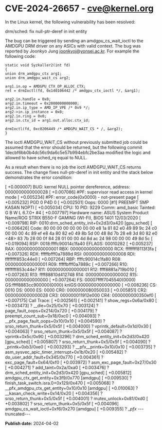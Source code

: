 # CVE-2024-26657 - cve@kernel.org

In the Linux kernel, the following vulnerability has been resolved:

drm/sched: fix null-ptr-deref in init entity

The bug can be triggered by sending an amdgpu_cs_wait_ioctl
to the AMDGPU DRM driver on any ASICs with valid context.
The bug was reported by Joonkyo Jung <joonkyoj@yonsei.ac.kr>.
For example the following code:

    static void Syzkaller2(int fd)
    {
	union drm_amdgpu_ctx arg1;
	union drm_amdgpu_wait_cs arg2;

	arg1.in.op = AMDGPU_CTX_OP_ALLOC_CTX;
	ret = drmIoctl(fd, 0x140106442 /* amdgpu_ctx_ioctl */, &arg1);

	arg2.in.handle = 0x0;
	arg2.in.timeout = 0x2000000000000;
	arg2.in.ip_type = AMD_IP_VPE /* 0x9 */;
	arg2->in.ip_instance = 0x0;
	arg2.in.ring = 0x0;
	arg2.in.ctx_id = arg1.out.alloc.ctx_id;

	drmIoctl(fd, 0xc0206449 /* AMDGPU_WAIT_CS * /, &arg2);
    }

The ioctl AMDGPU_WAIT_CS without previously submitted job could be assumed that
the error should be returned, but the following commit 1decbf6bb0b4dc56c9da6c5e57b994ebfc2be3aa
modified the logic and allowed to have sched_rq equal to NULL.

As a result when there is no job the ioctl AMDGPU_WAIT_CS returns success.
The change fixes null-ptr-deref in init entity and the stack below demonstrates
the error condition:

[  +0.000007] BUG: kernel NULL pointer dereference, address: 0000000000000028
[  +0.007086] #PF: supervisor read access in kernel mode
[  +0.005234] #PF: error_code(0x0000) - not-present page
[  +0.005232] PGD 0 P4D 0
[  +0.002501] Oops: 0000 [#1] PREEMPT SMP KASAN NOPTI
[  +0.005034] CPU: 10 PID: 9229 Comm: amd_basic Tainted: G    B   W    L     6.7.0+ #4
[  +0.007797] Hardware name: ASUS System Product Name/ROG STRIX B550-F GAMING (WI-FI), BIOS 1401 12/03/2020
[  +0.009798] RIP: 0010:drm_sched_entity_init+0x2d3/0x420 [gpu_sched]
[  +0.006426] Code: 80 00 00 00 00 00 00 00 e8 1a 81 82 e0 49 89 9c 24 c0 00 00 00 4c 89 ef e8 4a 80 82 e0 49 8b 5d 00 48 8d 7b 28 e8 3d 80 82 e0 <48> 83 7b 28 00 0f 84 28 01 00 00 4d 8d ac 24 98 00 00 00 49 8d 5c
[  +0.019094] RSP: 0018:ffffc90014c1fa40 EFLAGS: 00010282
[  +0.005237] RAX: 0000000000000001 RBX: 0000000000000000 RCX: ffffffff8113f3fa
[  +0.007326] RDX: fffffbfff0a7889d RSI: 0000000000000008 RDI: ffffffff853c44e0
[  +0.007264] RBP: ffffc90014c1fa80 R08: 0000000000000001 R09: fffffbfff0a7889c
[  +0.007266] R10: ffffffff853c44e7 R11: 0000000000000001 R12: ffff8881a719b010
[  +0.007263] R13: ffff88810d412748 R14: 0000000000000002 R15: 0000000000000000
[  +0.007264] FS:  00007ffff7045540(0000) GS:ffff8883cc900000(0000) knlGS:0000000000000000
[  +0.008236] CS:  0010 DS: 0000 ES: 0000 CR0: 0000000080050033
[  +0.005851] CR2: 0000000000000028 CR3: 000000011912e000 CR4: 0000000000350ef0
[  +0.007175] Call Trace:
[  +0.002561]  <TASK>
[  +0.002141]  ? show_regs+0x6a/0x80
[  +0.003473]  ? __die+0x25/0x70
[  +0.003124]  ? page_fault_oops+0x214/0x720
[  +0.004179]  ? preempt_count_sub+0x18/0xc0
[  +0.004093]  ? __pfx_page_fault_oops+0x10/0x10
[  +0.004590]  ? srso_return_thunk+0x5/0x5f
[  +0.004000]  ? vprintk_default+0x1d/0x30
[  +0.004063]  ? srso_return_thunk+0x5/0x5f
[  +0.004087]  ? vprintk+0x5c/0x90
[  +0.003296]  ? drm_sched_entity_init+0x2d3/0x420 [gpu_sched]
[  +0.005807]  ? srso_return_thunk+0x5/0x5f
[  +0.004090]  ? _printk+0xb3/0xe0
[  +0.003293]  ? __pfx__printk+0x10/0x10
[  +0.003735]  ? asm_sysvec_apic_timer_interrupt+0x1b/0x20
[  +0.005482]  ? do_user_addr_fault+0x345/0x770
[  +0.004361]  ? exc_page_fault+0x64/0xf0
[  +0.003972]  ? asm_exc_page_fault+0x27/0x30
[  +0.004271]  ? add_taint+0x2a/0xa0
[  +0.003476]  ? drm_sched_entity_init+0x2d3/0x420 [gpu_sched]
[  +0.005812]  amdgpu_ctx_get_entity+0x3f9/0x770 [amdgpu]
[  +0.009530]  ? finish_task_switch.isra.0+0x129/0x470
[  +0.005068]  ? __pfx_amdgpu_ctx_get_entity+0x10/0x10 [amdgpu]
[  +0.010063]  ? __kasan_check_write+0x14/0x20
[  +0.004356]  ? srso_return_thunk+0x5/0x5f
[  +0.004001]  ? mutex_unlock+0x81/0xd0
[  +0.003802]  ? srso_return_thunk+0x5/0x5f
[  +0.004096]  amdgpu_cs_wait_ioctl+0xf6/0x270 [amdgpu]
[  +0.009355]  ? __pfx_
---truncated---

**Publish date:** 2024-04-02
